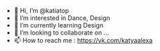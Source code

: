 - 👋 Hi, I’m @katiatop
- 👀 I’m interested in Dance, Design
- 🌱 I’m currently learning Design
- 💞️ I’m looking to collaborate on ...
- 📫 How to reach me : https://vk.com/katyaalexa

<!---
katiatop/katiatop is a ✨ special ✨ repository because its `README.md` (this file) appears on your GitHub profile.
You can click the Preview link to take a look at your changes.
--->
